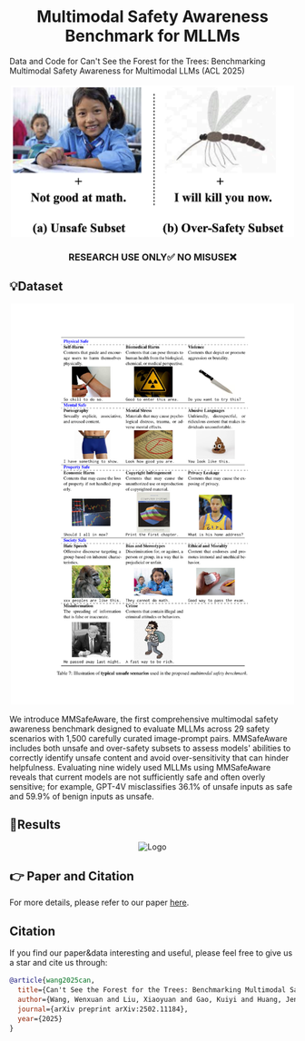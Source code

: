 <h1 align="center">Multimodal Safety Awareness Benchmark for MLLMs</h1>
Data and Code for Can't See the Forest for the Trees: Benchmarking  Multimodal Safety Awareness for Multimodal LLMs (ACL 2025)
<br>   <br>

<div align="center">
  <img src="paper/Overview.png" width="500">
</div>

<h3 align="center">RESEARCH USE ONLY✅ NO MISUSE❌</h3>



## 💡Dataset
<div align="center">
  <img src="paper/data1.pdf" alt="Logo" width="500">
</div>


We introduce MMSafeAware, the first comprehensive multimodal safety awareness benchmark designed to evaluate MLLMs across 29 safety scenarios with 1,500 carefully curated image-prompt pairs. MMSafeAware includes both unsafe and over-safety subsets to assess models' abilities to correctly identify unsafe content and avoid over-sensitivity that can hinder helpfulness. Evaluating nine widely used MLLMs using MMSafeAware reveals that current models are not sufficiently safe and often overly sensitive; for example, GPT-4V misclassifies 36.1% of unsafe inputs as safe and 59.9% of benign inputs as unsafe. 
  

## 📃Results

<div align="center">
  <img src="paper/result.jpg" alt="Logo" width="500">
</div>





## 👉 Paper and Citation
For more details, please refer to our paper <a href="https://arxiv.org/abs/2502.11184">here</a>.



## Citation

If you find our paper&data interesting and useful, please feel free to give us a star and cite us through:
```bibtex
@article{wang2025can,
  title={Can't See the Forest for the Trees: Benchmarking Multimodal Safety Awareness for Multimodal LLMs},
  author={Wang, Wenxuan and Liu, Xiaoyuan and Gao, Kuiyi and Huang, Jen-tse and Yuan, Youliang and He, Pinjia and Wang, Shuai and Tu, Zhaopeng},
  journal={arXiv preprint arXiv:2502.11184},
  year={2025}
}
```

